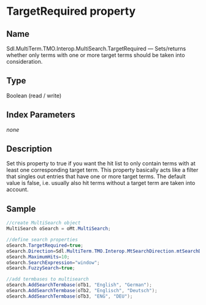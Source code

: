 #  TargetRequired property

## Name

Sdl.MultiTerm.TMO.Interop.MultiSearch.TargetRequired —          Sets/returns whether only terms with one or more target terms should be taken into consideration.

## Type

Boolean
(read / write)

## Index Parameters
*none*

## Description


Set this property to true if you want the hit list to only contain terms with at least one corresponding target term. This property basically acts like a filter that singles out entries that have one or more target terms. The default value is false, i.e. usually also hit terms without a target term are taken into account.

## Sample


```cs
//create MultiSearch object
MultiSearch oSearch = oMt.MultiSearch;

//define search properties
oSearch.TargetRequired=true;
oSearch.Direction=Sdl.MultiTerm.TMO.Interop.MtSearchDirection.mtSearchDown;
oSearch.MaximumHits=10;
oSearch.SearchExpression="window";
oSearch.FuzzySearch=true;

//add termbases to multisearch
oSearch.AddSearchTermbase(oTb1, "English", "German");
oSearch.AddSearchTermbase(oTb2, "Englisch", "Deutsch");
oSearch.AddSearchTermbase(oTb3, "ENG", "DEU");
```
